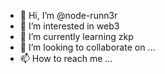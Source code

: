 - 👋 Hi, I’m @node-runn3r
- 👀 I’m interested in web3
- 🌱 I’m currently learning zkp
- 💞️ I’m looking to collaborate on ...
- 📫 How to reach me ...

<!---
node-runn3r/node-runn3r is a ✨ special ✨ repository because its `README.md` (this file) appears on your GitHub profile.
You can click the Preview link to take a look at your changes.
--->
